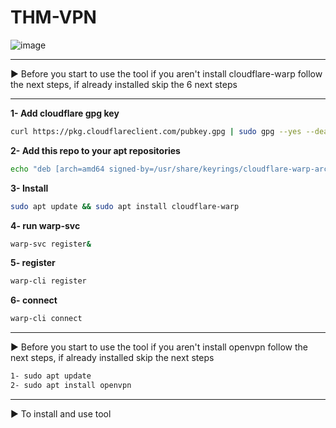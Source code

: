 # THM-VPN

![image](https://github.com/M7x0-0ya2ser/THM-VPN/assets/115821128/640dcfdb-212b-4b5e-a836-09c73a6c7e1e)

---

▶ Before you start to use the tool if you aren't install cloudflare-warp follow the next steps, if already installed skip the 6 next steps<br/>

---
**1- Add cloudflare gpg key**
```bash
curl https://pkg.cloudflareclient.com/pubkey.gpg | sudo gpg --yes --dearmor --output /usr/share/keyrings/cloudflare-warp-archive-keyring.gpg

```
**2- Add this repo to your apt repositories**
```bash
echo "deb [arch=amd64 signed-by=/usr/share/keyrings/cloudflare-warp-archive-keyring.gpg] https://pkg.cloudflareclient.com/ buster main" | sudo tee /etc/apt/sources.list.d/cloudflare-client.list

```
**3- Install**
```bash
sudo apt update && sudo apt install cloudflare-warp

```
**4- run warp-svc**
```bash
warp-svc register&

```
**5- register**
```bash
warp-cli register

```
**6- connect**
```bash
warp-cli connect

```

---
▶ Before you start to use the tool if you aren't install openvpn follow the next steps, if already installed skip the next steps<br/>

```bash
1- sudo apt update
2- sudo apt install openvpn
```

---

▶ To install and use tool<br/>
